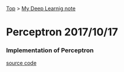 
[Top](../README.md) > [My Deep Learnig note](README.md)

# Perceptron  2017/10/17

### Implementation of Perceptron

[source code](./sources/perceptron_func.py)
